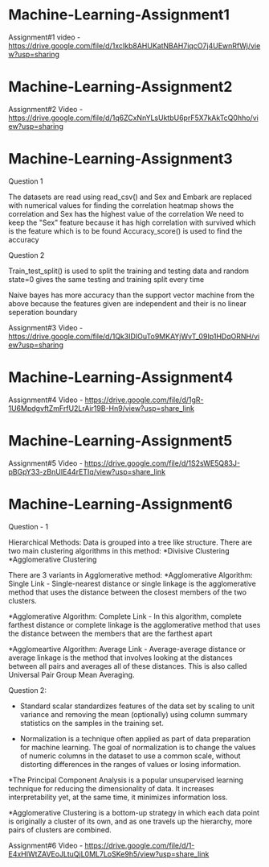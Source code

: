 # Machine-Learning-Assignment1
Assignment#1 video - https://drive.google.com/file/d/1xcIkb8AHUKatNBAH7iqcO7j4UEwnRfWj/view?usp=sharing
# Machine-Learning-Assignment2
Assignment#2 Video - https://drive.google.com/file/d/1q6ZCxNnYLsUktbU6prF5X7kAkTcQ0hho/view?usp=sharing
# Machine-Learning-Assignment3
Question 1

The datasets are read using read_csv() and Sex and Embark are replaced with numerical values for finding the correlation heatmap shows the correlation and Sex has the highest value of the correlation
We need to keep the "Sex" feature because it has high correlation with survived which is the feature which is to be found
Accuracy_score() is used to find the accuracy

Question 2

Train_test_split() is used to split the training and testing data and random state=0 gives the same testing and training split every time

Naive bayes has more accuracy than the support vector machine from the above because the features given are independent and their is no linear seperation boundary

Assignment#3 Video  - https://drive.google.com/file/d/1Qk3IDIOuTo9MKAYjWvT_09Ip1HDqORNH/view?usp=sharing


# Machine-Learning-Assignment4

Assignment#4 Video - https://drive.google.com/file/d/1gR-1U6MpdgvftZmFrfU2LrAir19B-Hn9/view?usp=share_link


# Machine-Learning-Assignment5

Assignment#5 Video - https://drive.google.com/file/d/1S2sWE5Q83J-pBGpY33-zBnUIE44rETIq/view?usp=share_link


# Machine-Learning-Assignment6

Question - 1

Hierarchical Methods: Data is grouped into a tree like structure. There are two main clustering algorithms in this method:
*Divisive Clustering
*Agglomerative Clustering

There are 3 variants in Agglomerative method:
*Agglomerative Algorithm: Single Link - Single-nearest distance or single linkage is the agglomerative method that uses the distance between the closest members of the two clusters.

*Agglomerative Algorithm: Complete Link - In this algorithm, complete farthest distance or complete linkage is the agglomerative method that uses the distance between the members that are the farthest apart

*Agglomeartive Algorithm: Average Link - Average-average distance or average linkage is the method that involves looking at the distances between all pairs and averages all of these distances. This is also called Universal Pair Group Mean Averaging.

Question 2:

* Standard scalar standardizes features of the data set by scaling to unit variance and removing the mean (optionally) using column summary statistics on the samples in the training set.

* Normalization is a technique often applied as part of data preparation for machine learning. The goal of normalization is to change the values of numeric columns in the dataset to use a common scale, without distorting differences in the ranges of values or losing information.

*The Principal Component Analysis is a popular unsupervised learning technique for reducing the dimensionality of data. It increases interpretability yet, at the same time, it minimizes information loss.

*Agglomerative Clustering is a bottom-up strategy in which each data point is originally a cluster of its own, and as one travels up the hierarchy, more pairs of clusters are combined.


Assignment#6 Video - https://drive.google.com/file/d/1-E4xHIWtZAVEoJLtuQjL0ML7LoSKe9h5/view?usp=share_link


